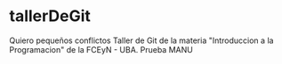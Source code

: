 # tallerDeGit
Quiero pequeños conflictos
Taller de Git de la materia "Introduccion a la Programacion" de la FCEyN - UBA.
Prueba MANU
